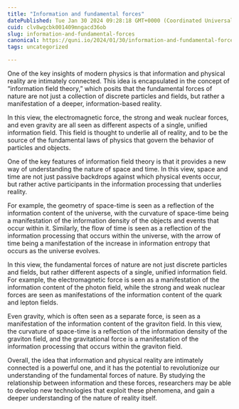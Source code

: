```yaml
---
title: "Information and fundamental forces"
datePublished: Tue Jan 30 2024 09:28:18 GMT+0000 (Coordinated Universal Time)
cuid: clv8wgcbk001409mngacd36ob
slug: information-and-fundamental-forces
canonical: https://quni.io/2024/01/30/information-and-fundamental-forces/
tags: uncategorized

---
```


One of the key insights of modern physics is that information and physical reality are intimately connected. This idea is encapsulated in the concept of “information field theory,” which posits that the fundamental forces of nature are not just a collection of discrete particles and fields, but rather a manifestation of a deeper, information-based reality.

In this view, the electromagnetic force, the strong and weak nuclear forces, and even gravity are all seen as different aspects of a single, unified information field. This field is thought to underlie all of reality, and to be the source of the fundamental laws of physics that govern the behavior of particles and objects.

One of the key features of information field theory is that it provides a new way of understanding the nature of space and time. In this view, space and time are not just passive backdrops against which physical events occur, but rather active participants in the information processing that underlies reality.

For example, the geometry of space-time is seen as a reflection of the information content of the universe, with the curvature of space-time being a manifestation of the information density of the objects and events that occur within it. Similarly, the flow of time is seen as a reflection of the information processing that occurs within the universe, with the arrow of time being a manifestation of the increase in information entropy that occurs as the universe evolves.

In this view, the fundamental forces of nature are not just discrete particles and fields, but rather different aspects of a single, unified information field. For example, the electromagnetic force is seen as a manifestation of the information content of the photon field, while the strong and weak nuclear forces are seen as manifestations of the information content of the quark and lepton fields.

Even gravity, which is often seen as a separate force, is seen as a manifestation of the information content of the graviton field. In this view, the curvature of space-time is a reflection of the information density of the graviton field, and the gravitational force is a manifestation of the information processing that occurs within the graviton field.

Overall, the idea that information and physical reality are intimately connected is a powerful one, and it has the potential to revolutionize our understanding of the fundamental forces of nature. By studying the relationship between information and these forces, researchers may be able to develop new technologies that exploit these phenomena, and gain a deeper understanding of the nature of reality itself.